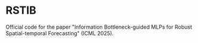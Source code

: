 # RSTIB
Official code for the paper "Information Bottleneck-guided MLPs for Robust Spatial-temporal Forecasting" (ICML 2025).
